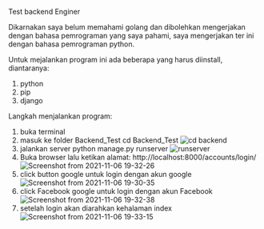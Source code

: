 Test backend Enginer

Dikarnakan saya belum memahami golang dan dibolehkan mengerjakan dengan bahasa pemrograman yang saya pahami, saya mengerjakan ter ini dengan bahasa pemrograman python.

Untuk mejalankan program ini ada beberapa yang harus diinstall, diantaranya:
  1. python
  2. pip
  3. django

Langkah menjalankan program:
  1. buka terminal
  2. masuk ke folder Backend_Test
     cd Backend_Test
     ![cd backend](https://user-images.githubusercontent.com/29254002/140610357-94c36f81-a3e3-4be7-9122-6dbc77720465.png)
  3. jalankan server 
     python manage.py runserver
     ![runserver](https://user-images.githubusercontent.com/29254002/140610378-8592a5e5-df6f-42f7-a23b-176904aea045.png)
  4. Buka browser lalu ketikan alamat:
     http://localhost:8000/accounts/login/
     ![Screenshot from 2021-11-06 19-32-26](https://user-images.githubusercontent.com/29254002/140610462-cab5044f-37c1-4f00-bab8-cb743640187b.png)
  5. click button google untuk login dengan akun google
     ![Screenshot from 2021-11-06 19-30-35](https://user-images.githubusercontent.com/29254002/140610532-f99745e6-87da-483a-870f-5d80a695f9ca.png)
  6. click Facebook google untuk login dengan akun Facebook
     ![Screenshot from 2021-11-06 19-32-38](https://user-images.githubusercontent.com/29254002/140610555-08031695-e60a-43cc-a41d-eceb6faa96ea.png)
  7. setelah login akan diarahkan kehalaman index
     ![Screenshot from 2021-11-06 19-33-15](https://user-images.githubusercontent.com/29254002/140610645-1b3df89e-6c8c-4e47-99e8-c089becca832.png)

